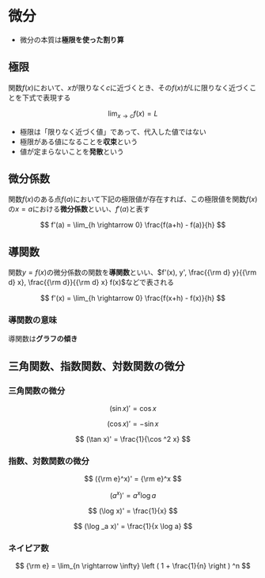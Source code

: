 # 微分

- 微分の本質は**極限を使った割り算**

## 極限

関数$f(x)$において、$x$が限りなく$c$に近づくとき、その$f(x)$が$L$に限りなく近づくことを下式で表現する

$$
\lim _{x \rightarrow c} f(x) = L
$$

- 極限は「限りなく近づく値」であって、代入した値ではない
- 極限がある値になることを**収束**という
- 値が定まらないことを**発散**という

## 微分係数

関数$f(x)$のある点$f(a)$において下記の極限値が存在すれば、この極限値を関数$f(x)$の$x=a$における**微分係数**といい、$f'(a)$と表す

$$
f'(a) = \lim_{h \rightarrow 0} \frac{f(a+h) - f(a)}{h}
$$

## 導関数

関数$y = f(x)$の微分係数の関数を**導関数**といい、$f'(x), y', \frac{{\rm d} y}{{\rm d} x}, \frac{{\rm d}}{{\rm d} x} f(x)$などで表される

$$
f'(x) = \lim_{h \rightarrow 0} \frac{f(x+h) - f(x)}{h}
$$

### 導関数の意味

導関数は**グラフの傾き**

## 三角関数、指数関数、対数関数の微分

### 三角関数の微分

$$
(\sin x)' = \cos x
$$

$$
(\cos x)' = - \sin x
$$

$$
(\tan x)' = \frac{1}{\cos ^2 x}
$$

### 指数、対数関数の微分

$$
({\rm e}^x)' = {\rm e}^x
$$

$$
(a^x)' = a^x \log a
$$

$$
(\log x)' = \frac{1}{x}
$$

$$
(\log _a x)' = \frac{1}{x \log a}
$$

### ネイピア数

$$
{\rm e} = \lim_{n \rightarrow \infty} \left ( 1 + \frac{1}{n} \right ) ^n
$$
